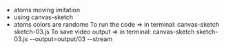 - atoms moving imitation 
- using canvas-sketch
- atoms colors are randome
To run the code => in terminal: canvas-sketch sketch-03.js
To save video output => in terminal: canvas-sketch sketch-03.js --output=output/03 --stream
